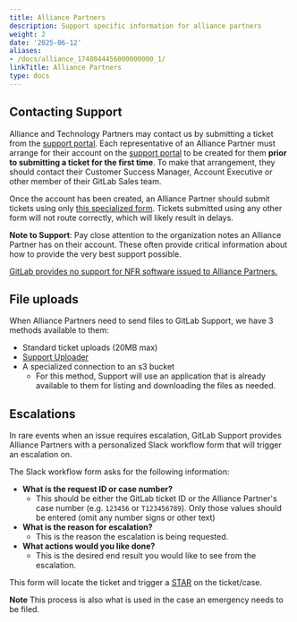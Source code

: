 ```yaml
---
title: Alliance Partners
description: Support specific information for alliance partners
weight: 2
date: '2025-06-12'
aliases:
- /docs/alliance_1748044456000000000_1/
linkTitle: Alliance Partners
type: docs
---
```


## Contacting Support

Alliance and Technology Partners may contact us by submitting a ticket from the
[support portal](https://support.gitlab.com). Each representative of an
Alliance Partner must arrange for their account on the
[support portal](https://support.gitlab.com) to be created for  them
**prior to submitting a ticket for the first time**. To make that
arrangement, they should contact their Customer Success Manager, Account
Executive or other member of their GitLab Sales team.

Once the account has been created, an Alliance Partner should submit tickets
using only
[this specialized form](https://support.gitlab.com/hc/en-us/requests/new?ticket_form_id=360001172559).
Tickets submitted using any other form will not route correctly, which will
likely result in delays.

**Note to Support**: Pay close attention to the organization notes an Alliance
Partner has on their account. These often provide critical information about how
to provide the very best support possible.

[GitLab provides no support for NFR software issued to Alliance Partners.](https://about.gitlab.com/partners/technology-partners/integrate/#-additional-resources--support)

## File uploads

When Alliance Partners need to send files to GitLab Support, we have 3
methods available to them:

- Standard ticket uploads (20MB max)
- [Support Uploader](https://about.gitlab.com/support/providing-large-files/#support-uploader)
- A specialized connection to an s3 bucket
  - For this method, Support will use an application that is already
    available to them for listing and downloading the files as needed.

## Escalations

In rare events when an issue requires escalation, GitLab Support provides
Alliance Partners with a personalized Slack workflow form that will trigger
an escalation on.

The Slack workflow form asks for the following information:

- **What is the request ID or case number?**
  - This should be either the GitLab ticket ID or the Alliance Partner's case
    number (e.g. `123456` or `T123456789`). Only those values should be entered
    (omit any number signs or other text)
- **What is the reason for escalation?**
  - This is the reason the escalation is being requested.
- **What actions would you like done?**
  - This is the desired end result you would like to see from the escalation.

This form will locate the ticket and trigger a
[STAR](/handbook/customer-success/csm/escalations/) on the ticket/case.

**Note** This process is also what is used in the case an emergency needs to be
filed.
